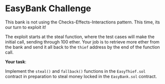 # EasyBank Challenge

This bank is not using the Checks-Effects-Interactions pattern. This time, its our turn to exploit it! 

The exploit starts at the steal function, where the test cases will make the initial call, sending through 100 ether. Your job is to retrieve more ether from the bank and send it all back to the `thief` address by the end of the function call.

**Your task**:

Implement the `steal()` and `fallback()` functions in the `EasyThief.sol` contract in preparation to steal money locked in the `EasyBank.sol` contract.
